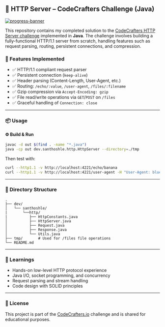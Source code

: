 ## 🧪 HTTP Server – CodeCrafters Challenge (Java)

[![progress-banner](https://backend.codecrafters.io/progress/http-server/199516b4-2916-4f27-bb50-02e77f4bcd96)](https://app.codecrafters.io/users/codecrafters-bot?r=2qF)

This repository contains my completed solution to the [CodeCrafters HTTP Server challenge](https://app.codecrafters.io/courses/http-server/overview) implemented in **Java**. The challenge involves building a fully-functional HTTP/1.1 server from scratch, handling features such as request parsing, routing, persistent connections, and compression.

### 🚀 Features Implemented

- ✅ HTTP/1.1 compliant request parser
- ✅ Persistent connection (`keep-alive`)
- ✅ Header parsing (Content-Length, User-Agent, etc.)
- ✅ Routing: `/echo/:value`, `/user-agent`, `/files/:filename`
- ✅ Gzip compression via `Accept-Encoding: gzip`
- ✅ File read/write operations via `GET`/`POST` on `/files`
- ✅ Graceful handling of `Connection: close`

---

### 📦 Usage

#### ⚙️ Build & Run

```bash
javac -d out $(find . -name "*.java")
java -cp out dev.santhoshle.http.HttpServer --directory=./tmp
```

Then test with:

```bash
curl --http1.1 -v http://localhost:4221/echo/banana
curl --http1.1 -v http://localhost:4221/user-agent -H "User-Agent: blueberry/apple-blueberry"
```

---

### 📁 Directory Structure

```
.
├── dev/
│   └── santhoshle/
|       └──http/
|          ├── HttpConstants.java
│          ├── HttpServer.java
│          ├── Request.java
│          ├── Response.java
│          └── Utils.java
├── tmp/       # Used for /files file operations
└── README.md
```

---

### 🧠 Learnings

- Hands-on low-level HTTP protocol experience
- Java I/O, socket programming, and concurrency
- Request parsing and stream handling
- Code design with SOLID principles

---

### 📜 License

This project is part of the [CodeCrafters.io](https://codecrafters.io) challenge and is shared for educational purposes.
